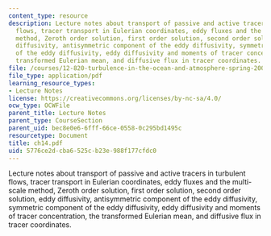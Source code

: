 ```yaml
---
content_type: resource
description: Lecture notes about transport of passive and active tracers in turbulent
  flows, tracer transport in Eulerian coordinates, eddy fluxes and the multi-scale
  method, Zeroth order solution, first order solution, second order solution, eddy
  diffusivity, antisymmetric component of the eddy diffusivity, symmetric component
  of the eddy diffusivity, eddy diffusivity and moments of tracer concentration, the
  transformed Eulerian mean, and diffusive flux in tracer coordinates.
file: /courses/12-820-turbulence-in-the-ocean-and-atmosphere-spring-2006/5776ce2dcba6525cb23e988f177cfdc0_ch14.pdf
file_type: application/pdf
learning_resource_types:
- Lecture Notes
license: https://creativecommons.org/licenses/by-nc-sa/4.0/
ocw_type: OCWFile
parent_title: Lecture Notes
parent_type: CourseSection
parent_uid: bec8e0e6-6fff-66ce-0558-0c295bd1495c
resourcetype: Document
title: ch14.pdf
uid: 5776ce2d-cba6-525c-b23e-988f177cfdc0
---
```

Lecture notes about transport of passive and active tracers in turbulent flows, tracer transport in Eulerian coordinates, eddy fluxes and the multi-scale method, Zeroth order solution, first order solution, second order solution, eddy diffusivity, antisymmetric component of the eddy diffusivity, symmetric component of the eddy diffusivity, eddy diffusivity and moments of tracer concentration, the transformed Eulerian mean, and diffusive flux in tracer coordinates.